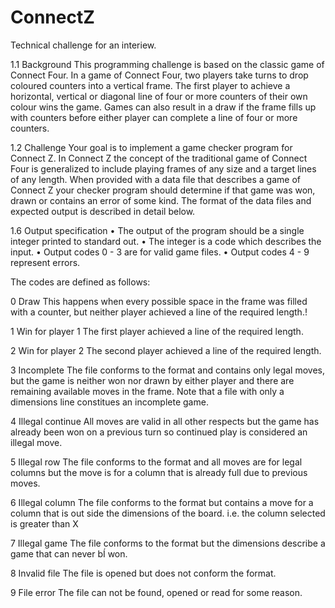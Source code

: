 # ConnectZ

Technical challenge for an interiew.

1.1 Background
This programming challenge is based on the classic game of Connect Four. In a game of Connect Four, two players take turns to drop coloured 
counters into a vertical frame. The first player to achieve a horizontal, vertical or diagonal line of four or more counters of their own colour 
wins the game. Games can also result in a draw if the frame fills up with counters before either player can complete a line of four or more counters.


1.2 Challenge
Your goal is to implement a game checker program for Connect Z. In Connect Z the concept of the traditional game of Connect Four is generalized to 
include playing frames of any size and a target lines of any length. When provided with a data file that describes a game of Connect Z your
checker program should determine if that game was won, drawn or contains an error of some kind. The format of the data files and expected output is 
described in detail below.

1.6 Output specification
•	The output of the program should be a single integer printed to standard out.
•	The integer is a code which describes the input.
•	Output codes 0 - 3 are for valid game files.
•	Output codes 4 - 9 represent errors.

The codes are defined as follows:

0	     Draw	This happens when every possible space in the frame was filled with a counter, but neither player achieved a line of the required length.!

1	     Win for player 1	The first player achieved a line of the required length.

2	    Win for player 2	The second player achieved a line of the required length.

3	    Incomplete	The file conforms to the format and contains only legal moves, but the game is neither won nor drawn by either player and there are remaining available moves in the frame. Note that a file with only a dimensions line constitues an incomplete game.

4	    Illegal continue	All moves are valid in all other respects but the game has already been won on a previous turn so continued play is considered an illegal move.

5	    Illegal row	The file conforms to the format and all moves are for legal columns but the move is for a column that is already full due to previous moves.

6	    Illegal column	The file conforms to the format but contains a move for a column that is out side the dimensions of the board. i.e. the column selected is greater than X

7	    Illegal game	The file conforms to the format but the dimensions describe a game that can never bÍ won.

8    Invalid file	The file is opened but does not conform the format.

9	    File error	The file can not be found, opened or read for some reason.
